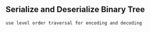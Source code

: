 ## Serialize and Deserialize Binary Tree
```
use level order traversal for encoding and decoding
```